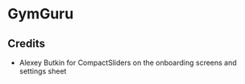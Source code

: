 #  GymGuru

## Credits
 - Alexey Butkin for CompactSliders on the onboarding screens and settings sheet
